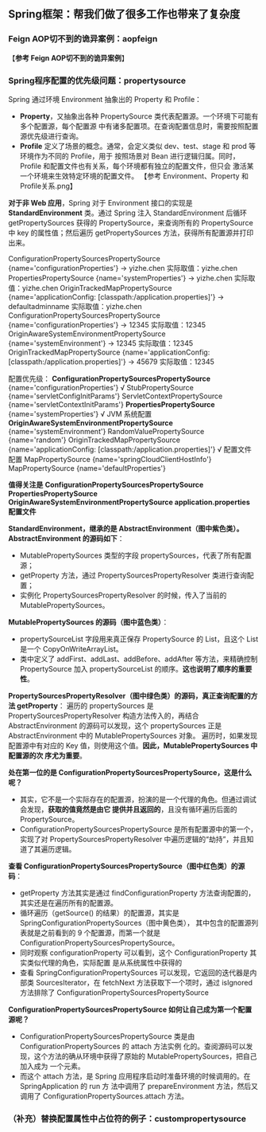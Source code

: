 ## Spring框架：帮我们做了很多工作也带来了复杂度
### Feign AOP切不到的诡异案例：aopfeign
【**参考 Feign AOP切不到的诡异案例**】

### Spring程序配置的优先级问题：propertysource
Spring 通过环境 Environment 抽象出的 Property 和 Profile：
- **Property**，又抽象出各种 PropertySource 类代表配置源。一个环境下可能有多个配置源，每个配置源
中有诸多配置项。在查询配置信息时，需要按照配置源优先级进行查询。
- **Profile** 定义了场景的概念。通常，会定义类似 dev、test、stage 和 prod 等环境作为不同的 Profile，用于
按照场景对 Bean 进行逻辑归属。同时，Profile 和配置文件也有关系，每个环境都有独立的配置文件，但只会
激活某一个环境来生效特定环境的配置文件。
【参考 Environment、Property 和 Profile关系.png】

**对于非 Web 应用**，Spring 对于 Environment 接口的实现是 **StandardEnvironment** 类。通过 Spring 注入 
StandardEnvironment 后循环 getPropertySources 获得的 PropertySource，来查询所有的 PropertySource 
中 key 的属性值；然后遍历 getPropertySources 方法，获得所有配置源并打印出来。

ConfigurationPropertySourcesPropertySource {name='configurationProperties'} -> yizhe.chen 实际取值：yizhe.chen
PropertiesPropertySource {name='systemProperties'} -> yizhe.chen 实际取值：yizhe.chen
OriginTrackedMapPropertySource {name='applicationConfig: [classpath:/application.properties]'} -> defaultadminname 实际取值：yizhe.chen
ConfigurationPropertySourcesPropertySource {name='configurationProperties'} -> 12345 实际取值：12345
OriginAwareSystemEnvironmentPropertySource {name='systemEnvironment'} -> 12345 实际取值：12345
OriginTrackedMapPropertySource {name='applicationConfig: [classpath:/application.properties]'} -> 45679 实际取值：12345

配置优先级：
**ConfigurationPropertySourcesPropertySource** {name='configurationProperties'} √
StubPropertySource {name='servletConfigInitParams'}
ServletContextPropertySource {name='servletContextInitParams'}
**PropertiesPropertySource** {name='systemProperties'} √ JVM 系统配置
**OriginAwareSystemEnvironmentPropertySource** {name='systemEnvironment'}
RandomValuePropertySource {name='random'}
OriginTrackedMapPropertySource {name='applicationConfig: [classpath:/application.properties]'} √ 配置文件配置
MapPropertySource {name='springCloudClientHostInfo'}
MapPropertySource {name='defaultProperties'}

**值得关注是** 
**ConfigurationPropertySourcesPropertySource
PropertiesPropertySource
OriginAwareSystemEnvironmentPropertySource
application.properties 配置文件**

**StandardEnvironment，继承的是 AbstractEnvironment（图中紫色类）。AbstractEnvironment 的源码如下**：
- MutablePropertySources 类型的字段 propertySources，代表了所有配置源；
- getProperty 方法，通过 PropertySourcesPropertyResolver 类进行查询配置；
- 实例化 PropertySourcesPropertyResolver 的时候，传入了当前的 MutablePropertySources。

**MutablePropertySources 的源码（图中蓝色类）**：
- propertySourceList 字段用来真正保存 PropertySource 的 List，且这个 List 是一个 CopyOnWriteArrayList。
- 类中定义了 addFirst、addLast、addBefore、addAfter 等方法，来精确控制 PropertySource 加入 
propertySourceList 的顺序。**这也说明了顺序的重要性**。

**PropertySourcesPropertyResolver（图中绿色类）的源码，真正查询配置的方法 getProperty**：
遍历的 propertySources 是 PropertySourcesPropertyResolver 构造方法传入的，再结合 AbstractEnvironment 
的源码可以发现，这个 propertySources 正是 AbstractEnvironment 中的 MutablePropertySources 对象。
遍历时，如果发现配置源中有对应的 Key 值，则使用这个值。**因此，MutablePropertySources 中配置源的次
序尤为重要**。

**处在第一位的是 ConfigurationPropertySourcesPropertySource，这是什么呢？**
- 其实，它不是一个实际存在的配置源，扮演的是一个代理的角色。但通过调试会发现，**获取的值竟然是由它
提供并且返回的**，且没有循环遍历后面的 PropertySource。
- ConfigurationPropertySourcesPropertySource 是所有配置源中的第一个，实现了对 
PropertySourcesPropertyResolver 中遍历逻辑的“劫持”，并且知道了其遍历逻辑。

**查看 ConfigurationPropertySourcesPropertySource（图中红色类）的源码**：
- getProperty 方法其实是通过 findConfigurationProperty 方法查询配置的，其实还是在遍历所有的配置源。
- 循环遍历（getSource() 的结果）的配置源，其实是 SpringConfigurationPropertySources（图中黄色类），
其中包含的配置源列表就是之前看到的 9 个配置源，而第一个就是 
ConfigurationPropertySourcesPropertySource。
- 同时观察 configurationProperty 可以看到，这个 ConfigurationProperty 其实类似代理的角色，实际配置
是从系统属性中获得的
- 查看 SpringConfigurationPropertySources 可以发现，它返回的迭代器是内部类 SourcesIterator，在 
fetchNext 方法获取下一个项时，通过 isIgnored 方法排除了 ConfigurationPropertySourcesPropertySource

**ConfigurationPropertySourcesPropertySource 如何让自己成为第一个配置源呢？**
- ConfigurationPropertySourcesPropertySource 类是由 ConfigurationPropertySources 的 attach 方法实例
化的。查阅源码可以发现，这个方法的确从环境中获得了原始的 MutablePropertySources，把自己加入成为
一个元素。
- 而这个 attach 方法，是 Spring 应用程序启动时准备环境的时候调用的。在 SpringApplication 的 run 方
法中调用了 prepareEnvironment 方法，然后又调用了 ConfigurationPropertySources.attach 方法。

### （补充）替换配置属性中占位符的例子：custompropertysource